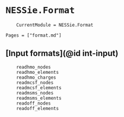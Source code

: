 # `NESSie.Format`
```@meta
    CurrentModule = NESSie.Format
```

```@index
Pages = ["format.md"]
```

## [Input formats](@id int-input)
```@docs
    readhmo_nodes
    readhmo_elements
    readhmo_charges
    readmcsf_nodes
    readmcsf_elements
    readmsms_nodes
    readmsms_elements
    readoff_nodes
    readoff_elements
```
